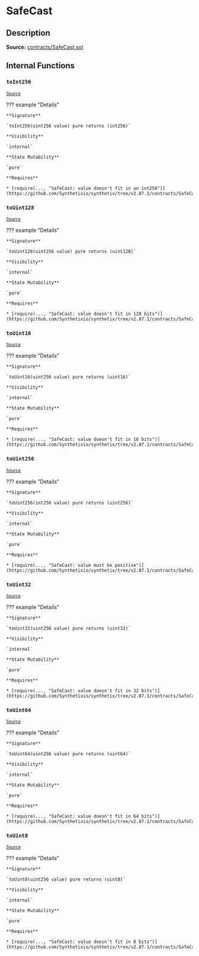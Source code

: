 # SafeCast

## Description

**Source:** [contracts/SafeCast.sol](https://github.com/Synthetixio/synthetix/tree/v2.87.1/contracts/SafeCast.sol)

## Internal Functions

### `toInt256`

<sub>[Source](https://github.com/Synthetixio/synthetix/tree/v2.87.1/contracts/SafeCast.sol#L115)</sub>

??? example "Details"

    **Signature**

    `toInt256(uint256 value) pure returns (int256)`

    **Visibility**

    `internal`

    **State Mutability**

    `pure`

    **Requires**

    * [require(..., "SafeCast: value doesn't fit in an int256")](https://github.com/Synthetixio/synthetix/tree/v2.87.1/contracts/SafeCast.sol#L116)

### `toUint128`

<sub>[Source](https://github.com/Synthetixio/synthetix/tree/v2.87.1/contracts/SafeCast.sol#L31)</sub>

??? example "Details"

    **Signature**

    `toUint128(uint256 value) pure returns (uint128)`

    **Visibility**

    `internal`

    **State Mutability**

    `pure`

    **Requires**

    * [require(..., "SafeCast: value doesn't fit in 128 bits")](https://github.com/Synthetixio/synthetix/tree/v2.87.1/contracts/SafeCast.sol#L32)

### `toUint16`

<sub>[Source](https://github.com/Synthetixio/synthetix/tree/v2.87.1/contracts/SafeCast.sol#L76)</sub>

??? example "Details"

    **Signature**

    `toUint16(uint256 value) pure returns (uint16)`

    **Visibility**

    `internal`

    **State Mutability**

    `pure`

    **Requires**

    * [require(..., "SafeCast: value doesn't fit in 16 bits")](https://github.com/Synthetixio/synthetix/tree/v2.87.1/contracts/SafeCast.sol#L77)

### `toUint256`

<sub>[Source](https://github.com/Synthetixio/synthetix/tree/v2.87.1/contracts/SafeCast.sol#L103)</sub>

??? example "Details"

    **Signature**

    `toUint256(int256 value) pure returns (uint256)`

    **Visibility**

    `internal`

    **State Mutability**

    `pure`

    **Requires**

    * [require(..., "SafeCast: value must be positive")](https://github.com/Synthetixio/synthetix/tree/v2.87.1/contracts/SafeCast.sol#L104)

### `toUint32`

<sub>[Source](https://github.com/Synthetixio/synthetix/tree/v2.87.1/contracts/SafeCast.sol#L61)</sub>

??? example "Details"

    **Signature**

    `toUint32(uint256 value) pure returns (uint32)`

    **Visibility**

    `internal`

    **State Mutability**

    `pure`

    **Requires**

    * [require(..., "SafeCast: value doesn't fit in 32 bits")](https://github.com/Synthetixio/synthetix/tree/v2.87.1/contracts/SafeCast.sol#L62)

### `toUint64`

<sub>[Source](https://github.com/Synthetixio/synthetix/tree/v2.87.1/contracts/SafeCast.sol#L46)</sub>

??? example "Details"

    **Signature**

    `toUint64(uint256 value) pure returns (uint64)`

    **Visibility**

    `internal`

    **State Mutability**

    `pure`

    **Requires**

    * [require(..., "SafeCast: value doesn't fit in 64 bits")](https://github.com/Synthetixio/synthetix/tree/v2.87.1/contracts/SafeCast.sol#L47)

### `toUint8`

<sub>[Source](https://github.com/Synthetixio/synthetix/tree/v2.87.1/contracts/SafeCast.sol#L91)</sub>

??? example "Details"

    **Signature**

    `toUint8(uint256 value) pure returns (uint8)`

    **Visibility**

    `internal`

    **State Mutability**

    `pure`

    **Requires**

    * [require(..., "SafeCast: value doesn't fit in 8 bits")](https://github.com/Synthetixio/synthetix/tree/v2.87.1/contracts/SafeCast.sol#L92)
